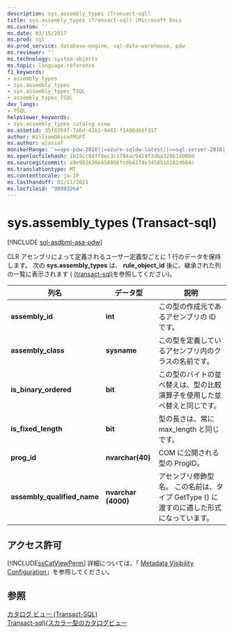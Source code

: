 ```yaml
---
description: sys.assembly_types (Transact-sql)
title: sys.assembly_types (Transact-sql) |Microsoft Docs
ms.custom: ''
ms.date: 03/15/2017
ms.prod: sql
ms.prod_service: database-engine, sql-data-warehouse, pdw
ms.reviewer: ''
ms.technology: system-objects
ms.topic: language-reference
f1_keywords:
- assembly_types
- sys.assembly_types
- sys.assembly_types_TSQL
- assembly_types_TSQL
dev_langs:
- TSQL
helpviewer_keywords:
- sys.assembly_types catalog view
ms.assetid: 35f0384f-7a6d-41b1-9461-f1406d68f317
author: WilliamDAssafMSFT
ms.author: wiassaf
monikerRange: '>=aps-pdw-2016||=azure-sqldw-latest||>=sql-server-2016||>=sql-server-linux-2017||=azuresqldb-mi-current'
ms.openlocfilehash: 1b19cc8dff0ec3c1784ac9424f3dba328b1d080d
ms.sourcegitcommit: a9e982e30e458866fcd64374e3458516182d604c
ms.translationtype: MT
ms.contentlocale: ja-JP
ms.lasthandoff: 01/11/2021
ms.locfileid: "98093264"
---
```

# <a name="sysassembly_types-transact-sql"></a>sys.assembly_types (Transact-sql)
[!INCLUDE [sql-asdbmi-asa-pdw](../../includes/applies-to-version/sql-asdbmi-asa-pdw.md)]

  CLR アセンブリによって定義されるユーザー定義型ごとに 1 行のデータを保持します。 次の **sys.assembly_types** は、 **rule_object_id** 後に、継承された列の一覧に表示されます ( [&#40;transact-sql&#41;](../../relational-databases/system-catalog-views/sys-types-transact-sql.md)を参照してください)。  
  
|列名|データ型|説明|  
|-----------------|---------------|-----------------|  
|**assembly_id**|**int**|この型の作成元であるアセンブリの ID です。|  
|**assembly_class**|**sysname**|この型を定義しているアセンブリ内のクラスの名前です。|  
|**is_binary_ordered**|**bit**|この型のバイトの並べ替えは、型の比較演算子を使用した並べ替えと同じです。|  
|**is_fixed_length**|**bit**|型の長さは、常に max_length と同じです。|  
|**prog_id**|**nvarchar(40)**|COM に公開される型の ProgID。|  
|**assembly_qualified_name**|**nvarchar (4000)**|アセンブリ修飾型名。 この名前は、タイプ GetType () に渡すのに適した形式になっています。|  
  
## <a name="permissions"></a>アクセス許可  
 [!INCLUDE[ssCatViewPerm](../../includes/sscatviewperm-md.md)] 詳細については、「 [Metadata Visibility Configuration](../../relational-databases/security/metadata-visibility-configuration.md)」を参照してください。  
  
## <a name="see-also"></a>参照  
 [カタログ ビュー &#40;Transact-SQL&#41;](../../relational-databases/system-catalog-views/catalog-views-transact-sql.md)   
 [Transact-sql&#41;&#40;スカラー型のカタログビュー ](../../relational-databases/system-catalog-views/scalar-types-catalog-views-transact-sql.md)  
  
  
